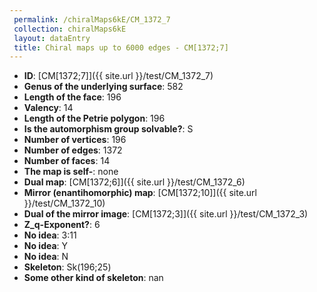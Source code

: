 ```yaml
--- 
 permalink: /chiralMaps6kE/CM_1372_7 
 collection: chiralMaps6kE
 layout: dataEntry
 title: Chiral maps up to 6000 edges - CM[1372;7]
---
```


- **ID**: [CM[1372;7]]({{ site.url }}/test/CM_1372_7)
- **Genus of the underlying surface**: 582
- **Length of the face**: 196
- **Valency**: 14
- **Length of the Petrie polygon**: 196
- **Is the automorphism group solvable?**: S
- **Number of vertices**: 196
- **Number of edges**: 1372
- **Number of faces**: 14
- **The map is self-**: none
- **Dual map**: [CM[1372;6]]({{ site.url }}/test/CM_1372_6)
- **Mirror (enantihomorphic) map**: [CM[1372;10]]({{ site.url }}/test/CM_1372_10)
- **Dual of the mirror image**: [CM[1372;3]]({{ site.url }}/test/CM_1372_3)
- **Z_q-Exponent?**: 6
- **No idea**:  3:11
- **No idea**: Y
- **No idea**: N
- **Skeleton**: Sk(196;25)
- **Some other kind of skeleton**: nan
